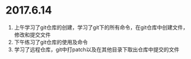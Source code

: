 # 2017.6.14
1. 上午学习了git仓库的创建，学习了git下的所有命令，在git仓库中创建文件，修改和提交文件
2. 下午练习了git仓库的使用及命令
3. 学习了远程仓库，git中打patch以及在其他目录下取出仓库中提交的文件
